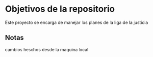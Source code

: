 # Objetivos de la repositorio

Este proyecto se encarga de manejar los planes de la liga de la justicia


## Notas
cambios heschos desde la maquina local 

